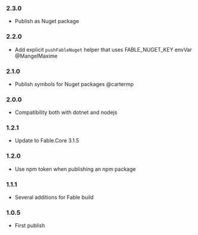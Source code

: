 ### 2.3.0

* Publish as Nuget package

### 2.2.0

* Add explicit `pushFableNuget` helper that uses FABLE_NUGET_KEY envVar @MangelMaxime

### 2.1.0

* Publish symbols for Nuget packages @cartermp

### 2.0.0

* Compatibility both with dotnet and nodejs

### 1.2.1

* Update to Fable.Core 3.1.5

### 1.2.0

* Use npm token when publishing an npm package

### 1.1.1

* Several additions for Fable build

### 1.0.5

* First publish